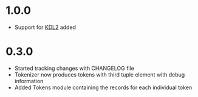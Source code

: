 # 1.0.0

* Support for [KDL2](https://github.com/kdl-org/kdl/pull/286) added

# 0.3.0

* Started tracking changes with CHANGELOG file
* Tokenizer now produces tokens with third tuple element with debug information
* Added Tokens module containing the records for each individual token
